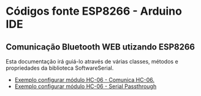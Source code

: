 # Códigos fonte ESP8266 - Arduino IDE

Comunicação Bluetooth WEB utizando ESP8266
------

Esta documentação irá guiá-lo através de várias classes, métodos e propriedades da biblioteca SoftwareSerial. 
* [Exemplo configurar módulo HC-06 - Comunica HC-06.](Comunica-HC06/Comunica-HC06.ino "Exemplo configurar módulo HC-06")
* [Exemplo configurar módulo HC-06 - Serial Passthrough](Programar_HC-06/Programar_HC-06.ino "Exemplo configurar módulo HC-06")
